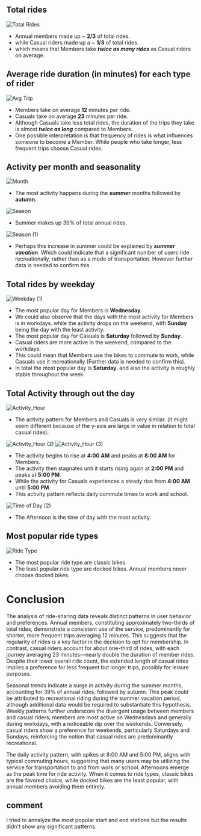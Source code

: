 ## Total rides

![Total Rides](https://github.com/Hamza-Abdel/Google-Data-Analytics-Capstone-Project/assets/87425827/c43dda31-b66d-4a43-b61d-0005cd3a93f5)

* Annual members made up ~ **2/3** of total rides.
* while Casual riders made up a ~ **1/3** of total rides.
* which means that Members take **_twice as many rides_** as Casual riders on average.

## Average ride duration (in minutes) for each type of rider

![Avg Trip](https://github.com/Hamza-Abdel/Google-Data-Analytics-Capstone-Project/assets/87425827/5b996691-8f40-4d84-b388-1934b6d41c45)

* Members take on average **12** minutes per ride.
* Casuals take on average **23** minutes per ride.
* Although Casuals take less total rides, the duration of the trips they take is almost **_twice as long_** compared to Members.
* One possible interpretation is that frequency of rides is what influences someone to become a Member. While people who take longer, less frequent trips choose Casual rides.

## Activity per month and seasonality

![Month](https://github.com/Hamza-Abdel/Google-Data-Analytics-Capstone-Project/assets/87425827/6bcfeb03-8f40-41cc-9d0a-85dd58b83dc2)

* The most activity happens during the **summer** months followed by **autumn**.

![Season](https://github.com/Hamza-Abdel/Google-Data-Analytics-Capstone-Project/assets/87425827/c4bb47b8-ff41-48b6-b4b1-06c2db7f392c)

* Summer makes up 39% of total annual rides.

![Season (1)](https://github.com/Hamza-Abdel/Google-Data-Analytics-Capstone-Project/assets/87425827/6732d610-d844-4e1a-a3b2-cec26ae30476)


* Perhaps this increase in summer could be explained by **_summer vacation_**. Which could indicate that a significant number of users ride recreationally, rather than as a mode of transportation. However further data is needed to confirm this.

## Total rides by weekday

![Weekday (1)](https://github.com/Hamza-Abdel/Google-Data-Analytics-Capstone-Project/assets/87425827/16440ae7-42f7-40c8-9dd3-09600bee9c7e)

* The most popular day for Members is **Wednesday**.
* We could also observe that the days with the most activity for Members is in workdays. while the activity drops on the weekend, with **Sunday** being the day with the least activity.
* The most popular day for Casuals is **Saturday** followed by **Sunday**.
* Casual riders are more active in the weekend, compared to the workdays.
* This could mean that Members use the bikes to commute to work, while Casuals use it recreationally (Further data is needed to confirm this).
* In total the most popular day is **Saturday**, and also the activity is roughly stable throughout the week.

## Total Activity through out the day

  ![Activity_Hour](https://github.com/Hamza-Abdel/Google-Data-Analytics-Capstone-Project/assets/87425827/7a87dffe-23ba-4325-87ab-14d0333833d6)

* The activity pattern for Members and Casuals is very similar. (it might seem different because of the y-axis are large in value in relation to total casual rides).

![Activity_Hour (2)](https://github.com/Hamza-Abdel/Google-Data-Analytics-Capstone-Project/assets/87425827/7b2e46f2-aacd-4991-b7e9-2d658db549eb)
![Activity_Hour (3)](https://github.com/Hamza-Abdel/Google-Data-Analytics-Capstone-Project/assets/87425827/407760ca-cbe7-4da1-a7f6-6dd2fe520092)



* The activity begins to rise at **4:00 AM** and peaks at **8:00 AM** for Members.
* The activity then stagnates unti it starts rising again at **2:00 PM** and peaks at **5:00 PM**.
* While the activity for Casuals experiences a steady rise from **4:00 AM** until **5:00 PM**.
* This activity pattern reflects daily commute times to work and school.

![Time of Day (2)](https://github.com/Hamza-Abdel/Google-Data-Analytics-Capstone-Project/assets/87425827/e6d3126c-ff7a-4e44-93df-0fce93cb501c)

* The Afternoon is the time of day with the most activity.

## Most popular ride types

![Ride Type](https://github.com/Hamza-Abdel/Google-Data-Analytics-Capstone-Project/assets/87425827/db631876-91a1-48a2-ab76-5b95afe7fc1a)

* The most popular ride type are classic bikes.
* The least popular ride type are docked bikes. Annual members never choose docked bikes.

# Conclusion

The analysis of ride-sharing data reveals distinct patterns in user behavior and preferences. Annual members, constituting approximately two-thirds of total rides, demonstrate a consistent use of the service, predominantly for shorter, more frequent trips averaging 12 minutes. This suggests that the regularity of rides is a key factor in the decision to opt for membership. In contrast, casual riders account for about one-third of rides, with each journey averaging 23 minutes—nearly double the duration of member rides. Despite their lower overall ride count, the extended length of casual rides implies a preference for less frequent but longer trips, possibly for leisure purposes.

Seasonal trends indicate a surge in activity during the summer months, accounting for 39% of annual rides, followed by autumn. This peak could be attributed to recreational riding during the summer vacation period, although additional data would be required to substantiate this hypothesis. Weekly patterns further underscore the divergent usage between members and casual riders; members are most active on Wednesdays and generally during workdays, with a noticeable dip over the weekends. Conversely, casual riders show a preference for weekends, particularly Saturdays and Sundays, reinforcing the notion that casual rides are predominantly recreational.

The daily activity pattern, with spikes at 8:00 AM and 5:00 PM, aligns with typical commuting hours, suggesting that many users may be utilizing the service for transportation to and from work or school. Afternoons emerge as the peak time for ride activity. When it comes to ride types, classic bikes are the favored choice, while docked bikes are the least popular, with annual members avoiding them entirely.


## comment

I tried to annalyze the most popular start and end stations but the results didn't show any significant patterns.
